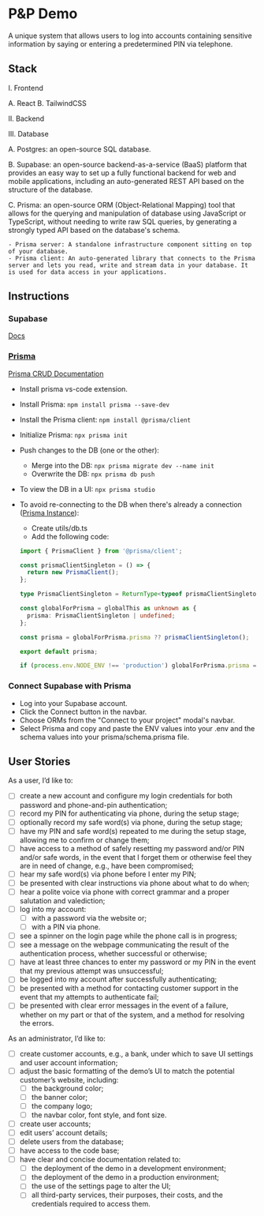 # P&P Demo

A unique system that allows users to log into accounts containing sensitive information by saying or entering a predetermined PIN via telephone.

## Stack

I. Frontend

  A. React
  B. TailwindCSS

II. Backend

III. Database

  A. Postgres: an open-source SQL database.

  B. Supabase: an open-source backend-as-a-service (BaaS) platform that provides an easy way to set up a fully functional backend for web and mobile applications, including an auto-generated REST API based on the structure of the database.

  C. Prisma: an open-source ORM (Object-Relational Mapping) tool that allows for the querying and manipulation of database using JavaScript or TypeScript, without needing to write raw SQL queries, by generating a strongly typed API based on the database's schema.
  
    - Prisma server: A standalone infrastructure component sitting on top of your database.
    - Prisma client: An auto-generated library that connects to the Prisma server and lets you read, write and stream data in your database. It is used for data access in your applications.

## Instructions

### Supabase

[Docs](https://supabase.com/)

### [Prisma](https://www.prisma.io/docs)

[Prisma CRUD Documentation](https://www.prisma.io/docs/concepts/components/prisma-client/crud)

- Install prisma vs-code extension.
- Install Prisma: `npm install prisma --save-dev`
- Install the Prisma client: `npm install @prisma/client`
- Initialize Prisma: `npx prisma init`
- Push changes to the DB (one or the other):
  - Merge into the DB: `npx prisma migrate dev --name init`
  - Overwrite the DB: `npx prisma db push`
- To view the DB in a UI: `npx prisma studio`
- To avoid re-connecting to the DB when there's already a connection ([Prisma Instance](https://www.prisma.io/docs/guides/other/troubleshooting-orm/help-articles/nextjs-prisma-client-dev-practices#solution)):
  - Create utils/db.ts
  - Add the following code:

  ```ts
  import { PrismaClient } from '@prisma/client';

  const prismaClientSingleton = () => {
    return new PrismaClient();
  };

  type PrismaClientSingleton = ReturnType<typeof prismaClientSingleton>;

  const globalForPrisma = globalThis as unknown as {
    prisma: PrismaClientSingleton | undefined;
  };

  const prisma = globalForPrisma.prisma ?? prismaClientSingleton();

  export default prisma;

  if (process.env.NODE_ENV !== 'production') globalForPrisma.prisma = prisma;
  ```

### Connect Supabase with Prisma

- Log into your Supabase account.
- Click the Connect button in the navbar.
- Choose ORMs from the "Connect to your project" modal's navbar.
- Select Prisma and copy and paste the ENV values into your .env and the schema values into your prisma/schema.prisma file.

## User Stories

As a user, I’d like to:

- [ ] create a new account and configure my login credentials for both password and phone-and-pin authentication;
- [ ] record my PIN for authenticating via phone, during the setup stage;
- [ ] optionally record my safe word(s) via phone, during the setup stage;
- [ ] have my PIN and safe word(s) repeated to me during the setup stage, allowing me to confirm or change them;
- [ ] have access to a method of safely resetting my password and/or PIN and/or safe words, in the event that I forget them or otherwise feel they are in need of change, e.g., have been compromised;
- [ ] hear my safe word(s) via phone before I enter my PIN;
- [ ] be presented with clear instructions via phone about what to do when;
- [ ] hear a polite voice via phone with correct grammar and a proper salutation and valediction;
- [ ] log into my account:
  - [ ] with a password via the website or;
  - [ ] with a PIN via phone.
- [ ] see a spinner on the login page while the phone call is in progress;
- [ ] see a message on the webpage communicating the result of the authentication process, whether successful or otherwise;
- [ ] have at least three chances to enter my password or my PIN in the event that my previous attempt was unsuccessful;
- [ ] be logged into my account after successfully authenticating;
- [ ] be presented with a method for contacting customer support in the event that my attempts to authenticate fail;
- [ ] be presented with clear error messages in the event of a failure, whether on my part or that of the system, and a method for resolving the errors.

As an administrator, I’d like to:

- [ ] create customer accounts, e.g., a bank, under which to save UI settings and user account information;
- [ ] adjust the basic formatting of the demo’s UI to match the potential customer’s website, including:
  - [ ] the background color;
  - [ ] the banner color;
  - [ ] the company logo;
  - [ ] the navbar color, font style, and font size.
- [ ] create user accounts;
- [ ] edit users’ account details;
- [ ] delete users from the database;
- [ ] have access to the code base;
- [ ] have clear and concise documentation related to:
  - [ ] the deployment of the demo in a development environment;
  - [ ] the deployment of the demo in a production environment;
  - [ ] the use of the settings page to alter the UI;
  - [ ] all third-party services, their purposes, their costs, and the credentials required to access them.
